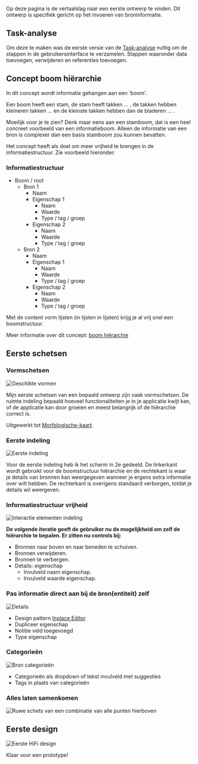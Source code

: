 

Op deze pagina is de vertaalslag naar een eerste ontwerp te vinden. Dit ontwerp is specifiek gericht op het invoeren van broninformatie.


## Task-analyse
Om deze te maken was de eerste versie van de [Task-analyse](https://jorik.gitbook.io/project-blauwdruk/research_methods/task-analyse) nuttig om de stappen in de gebruikersinterface te verzamelen. Stappen waaronder data toevoegen, verwijderen en referenties toevoegen.



## Concept boom hiërarchie
In dit concept wordt informatie gehangen aan een 'boom'. 

Een boom heeft een stam, de stam heeft takken  ... , de takken hebben kleineren takken ... en de kleinste takken hebben dan de bladeren  ... .

Moeilijk voor je te zien? Denk maar eens aan een stamboom, dat is een heel concreet voorbeeld van een informatieboom. Alleen de informatie van een bron is complexer dan een basis stamboom zou kunnen bevatten.

Het concept heeft als doel om meer vrijheid te brengen in de informatiestructuur. Zie voorbeeld hieronder:

### Informatiestructuur

* Boom / root
  * Bron 1
    * Naam
    * Eigenschap 1
      * Naam
      * Waarde
      * Type / tag / groep
    * Eigenschap 2
      * Naam
      * Waarde
      * Type / tag / groep
  * Bron 2
    * Naam
    * Eigenschap 1
      * Naam
      * Waarde
      * Type / tag / groep
    * Eigenschap 2
      * Naam
      * Waarde
      * Type / tag / groep

Met de content vorm lijsten (in lijsten in lijsten) krijg je al vrij snel een boomstructuur.


Meer informatie over dit concept: [boom hiërarchie](https://jorik.gitbook.io/project-blauwdruk/concepten/boom-hierarchie)



## Eerste schetsen

### Vormschetsen

![Geschikte vormen](content/schetsen28.png)

Mijn eerste schetsen van een bepaald ontwerp zijn vaak vormschetsen. De ruimte indeling bepaald hoeveel functionaliteiten je in je applicatie kwijt kan, of de applicatie kan door groeien en meest belangrijk of de hiërarchie correct is.

Uitgewerkt tot [Morfologische-kaart](https://jorik.gitbook.io/project-blauwdruk/research_methods/morfologische-kaart/entiteit).

### Eerste indeling

![Eerste indeling](content/schetsen29.png)

Voor de eerste indeling heb ik het scherm in 2e gedeeld. De linkerkant wordt gebruikt voor de boomstructuur hiërarchie en de rechtekant is waar je details van bronnen kan weergegeven wanneer je ergens extra informatie over wilt hebben. De rechterkant is overigens standaard verborgen, totdat je details wil weergeven.


### Informatiestructuur vrijheid

![Interactie elementen indeling](content/schetsen33.png)

__De volgende iteratie geeft de gebruiker nu de mogelijkheid om zelf de hiërarchie te bepalen. Er zitten nu controls bij:__
* Bronnen naar boven en naar beneden te schuiven.
* Bronnen verwijderen.
* Bronnen te verbergen.
* Details: eigenschap
  * Invulveld naam eigenschap.
  * Invulveld waarde eigenschap.


### Pas informatie direct aan bij de bron(entiteit) zelf

![Details](content/schetsen30.png)

* Design pattern [Inplace Editor](http://ui-patterns.com/patterns/InplaceEditor)
* Dupliceer eigenschap
* Notitie veld toegevoegd
* Type eigenschap

### Categorieën

![Bron categorieën](content/schetsen31.png)

* Categorieën als dropdown of tekst invulveld met suggesties
* Tags in plaats van categorieën

### Alles laten samenkomen

![Ruwe schets van een combinatie van alle punten hierboven](content/schetsen32.png)

## Eerste design

![Eerste HiFi design](content/design-1.0.0@4x.png)

Klaar voor een prototype!






